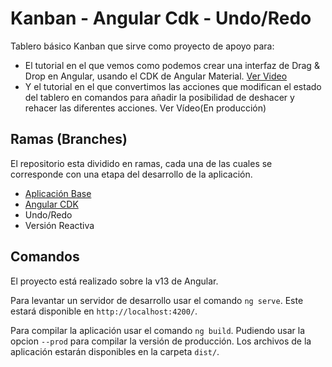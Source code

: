# Kanban - Angular Cdk - Undo/Redo

Tablero básico Kanban que sirve como proyecto de apoyo para:

- El tutorial en el que vemos como podemos crear una interfaz de Drag & Drop en Angular, usando el CDK de Angular Material. [Ver Video](https://youtu.be/s6FlXN3UkE8)
- Y el tutorial en el que convertimos las acciones que modifican el estado del tablero en comandos para añadir la posibilidad de deshacer y rehacer las diferentes acciones. Ver Vídeo(En producción)

## Ramas (Branches)

El repositorio esta dividido en ramas, cada una de las cuales se corresponde con una etapa del desarrollo de la aplicación.

- [Aplicación Base](https://github.com/ako-tech/angular-kanban-undo-redo)
- [Angular CDK](https://github.com/ako-tech/angular-kanban-undo-redo/cdk)
- Undo/Redo
- Versión Reactiva

## Comandos

El proyecto está realizado sobre la v13 de Angular.

Para levantar un servidor de desarrollo usar el comando `ng serve`. Este estará disponible en `http://localhost:4200/`.

Para compilar la aplicación usar el comando `ng build`. Pudiendo usar la opcion `--prod` para compilar la versión de producción. Los archivos de la aplicación estarán disponibles en la carpeta `dist/`.
